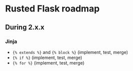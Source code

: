 # Rusted Flask roadmap
## During 2.x.x
### Jinja
- `{% extends %}` and `{% block %}` (implement, test, merge)
- `{% if %}` (implement, test, merge)
- `{% for %}` (implement, test, merge)



